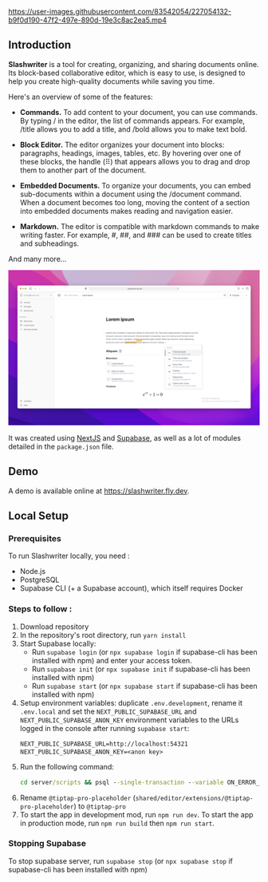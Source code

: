 https://user-images.githubusercontent.com/83542054/227054132-b9f0d190-47f2-497e-890d-19e3c8ac2ea5.mp4

## Introduction

**Slashwriter** is a tool for creating, organizing, and sharing documents online. Its block-based collaborative editor, which is easy to use, is designed to help you create high-quality documents while saving you time.

Here's an overview of some of the features:

-   **Commands.** To add content to your document, you can use commands. By typing / in the editor, the list of commands appears. For example, /title allows you to add a title, and /bold allows you to make text bold.

-   **Block Editor.** The editor organizes your document into blocks: paragraphs, headings, images, tables, etc. By hovering over one of these blocks, the handle (⠿) that appears allows you to drag and drop them to another part of the document.

-   **Embedded Documents.** To organize your documents, you can embed sub-documents within a document using the /document command. When a document becomes too long, moving the content of a section into embedded documents makes reading and navigation easier.

-   **Markdown.** The editor is compatible with markdown commands to make writing faster. For example, #, ##, and ### can be used to create titles and subheadings.

And many more...

![Cover](.github/slashwriter-cover.png)

It was created using [NextJS](https://github.com/vercel/next.js) and [Supabase](https://github.com/supabase/supabase), as well as a lot of modules detailed in the `package.json` file.

## Demo

A demo is available online at https://slashwriter.fly.dev.

## Local Setup

### Prerequisites

To run Slashwriter locally, you need :

-   Node.js
-   PostgreSQL
-   Supabase CLI (+ a Supabase account), which itself requires Docker

### Steps to follow :

1. Download repository
2. In the repository's root directory, run `yarn install`
3. Start Supabase locally:
    - Run `supabase login` (or `npx supabase login` if supabase-cli has been installed with npm) and enter your access token.
    - Run `supabase init` (or `npx supabase init` if supabase-cli has been installed with npm)
    - Run `supabase start` (or `npx supabase start` if supabase-cli has been installed with npm)
4. Setup environment variables: duplicate `.env.development`, rename it `.env.local` and set the `NEXT_PUBLIC_SUPABASE_URL` and `NEXT_PUBLIC_SUPABASE_ANON_KEY` environment variables to the URLs logged in the console after running `supabase start`:
    ```
    NEXT_PUBLIC_SUPABASE_URL=http://localhost:54321
    NEXT_PUBLIC_SUPABASE_ANON_KEY=<anon key>
    ```
5. Run the following command:
    ```cmd
    cd server/scripts && psql --single-transaction --variable ON_ERROR_STOP=1 --file tables.sql --file auth.sql --file rpc.sql --file folders.sql --file documents.sql --file shares.sql --file cron.sql --file realtime.sql --file storage.sql --dbname "postgresql://postgres:postgres@localhost:54322/postgres" && cd ../..
    ```
6. Rename `@tiptap-pro-placeholder` (`shared/editor/extensions/@tiptap-pro-placeholder`) to `@tiptap-pro`
7. To start the app in development mod, run `npm run dev`. To start the app in production mode, run `npm run build` then `npm run start`.

### Stopping Supabase

To stop supabase server, run `supabase stop` (or `npx supabase stop` if supabase-cli has been installed with npm)

